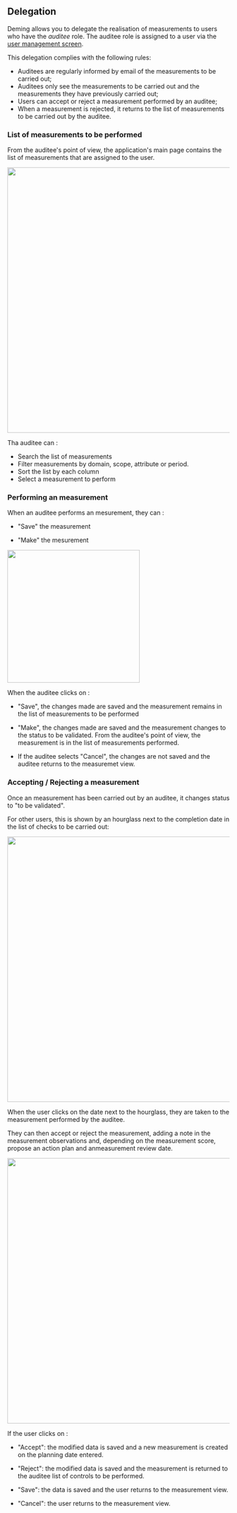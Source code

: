## Delegation

Deming allows you to delegate the realisation of measurements to users who have the *auditee* role.
The auditee role is assigned to a user via the [user management screen](/deming/config/#users).

This delegation complies with the following rules:

- Auditees are regularly informed by email of the measurements to be carried out;
- Auditees only see the measurements to be carried out and the measurements they have previously carried out;
- Users can accept or reject a measurement performed by an auditee;
- When a measurement is rejected, it returns to the list of measurements to be carried out by the auditee.


### List of measurements to be performed

From the auditee's point of view, the application's main page contains the list of measurements that are assigned to the user.

[<img src="/deming/images/d1.png" width="600">](/deming/images/d1.png)

Tha auditee can :

- Search the list of measurements
- Filter measurements by domain, scope, attribute or period.
- Sort the list by each column
- Select a measurement to perform


### Performing an measurement

When an auditee performs an mesurement, they can :

- "Save" the measurement

- "Make" the mesurement

[<img src="/deming/images/d2.png" width="300">](/deming/images/d2.png)

When the auditee clicks on :

- "Save", the changes made are saved and the measurement remains in the list of measurements to be performed

- "Make", the changes made are saved and the measurement changes to the status to be validated. From the auditee's point of view, the measurement is in the list of measurements performed.

- If the auditee selects "Cancel", the changes are not saved and the auditee returns to the measuremet view.


### Accepting / Rejecting a measurement

Once an measurement has been carried out by an auditee, it changes status to "to be validated".

For other users, this is shown by an hourglass next to the completion date in the list of checks to be carried out:

[<img src="/deming/images/d3.png" width="600">](/deming/images/d3.png)

When the user clicks on the date next to the hourglass, they are taken to the measurement performed by the auditee.

They can then accept or reject the measurement, adding a note in the measurement observations and, depending on the measurement score, propose an action plan and anmeasurement review date.

[<img src="/deming/images/d4.png" width="600">](/deming/images/d4.png)

If the user clicks on :

- "Accept": the modified data is saved and a new measurement is created on the planning date entered.

- "Reject": the modified data is saved and the measurement is returned to the auditee list of controls to be performed.

- "Save": the data is saved and the user returns to the measurement view.

- "Cancel": the user returns to the measurement view.
